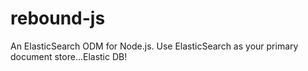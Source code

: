 rebound-js
==========

An ElasticSearch ODM for Node.js. Use ElasticSearch as your primary document store...Elastic DB!
